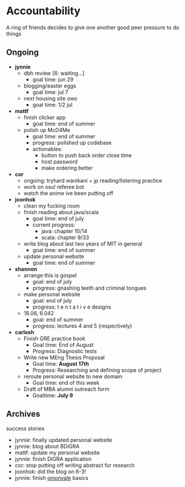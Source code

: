 # Accountability

A ring of friends decides to give one another good peer pressure to do things

## Ongoing
* **jynnie**
  * dbh review [6: waiting...]
    * goal time: jun 29
  * blogging/easter eggs
    * goal time: jul 7
  * next housing site owo
    * goal time: 1/2 jul
* **mattf** 
  * finish clicker app
    * goal time: end of summer
  * polish up McD4Me
    * goal time: end of summer
    * progress: polished up codebase
    * actionables: 
      * button to push back order close time
      * host password
      * make ordering better
* **cor**
  * ongoing: tryhard wanikani + jp reading/listening practice
  * work on osu! referee bot
  * watch the anime ive been putting off
* **joonhok**
  * clean my fucking room
  * finish reading about java/scala
  	* goal time: end of july
    * current progress:
      * java: chapter 10/14
      * scala: chapter 9/33
  * write blog about last two years of MIT in general
    * goal time: end of summer
  * update personal website
    * goal time: end of summer
* **shannon** 
  * arrange this is gospel
    * goal: end of july
    * progress: gnashing teeth and criminal tongues
  * make personal website
    * goal: end of july
    * progress: t e n t a t i v e designs
  * 18.06, 6.042
    * goal: end of summer
    * progress: lectures 4 and 5 (respectively)
* **carlosh**
  * Finish GRE practice book
    * Goal time: End of August
    * Progress: Diagnostic tests
  * Write new MEng Thesis Proposal
    * Goal time: **August 17th**
    * Progress: Researching and defining scope of project
  * reroute personal website to new domain
    * Goal time: end of this week
  * Draft of MBA alumni outreach form
    * Goaltime: **July 9**
  

## Archives

success stories

* jynnie: finally updated personal website
* jynnie: blog about BDiGRA
* mattf: update my personal website
* jynnie: finish DiGRA application
* cor: stop putting off writing abstract for research
* joonhok: did the blog on 6-3!
* jynnie: finish [onionvale](onionvale.herokuapp.com) basics
